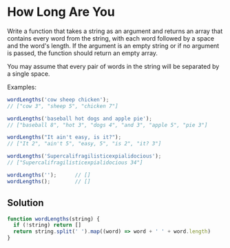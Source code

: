 # How Long Are You
Write a function that takes a string as an argument and returns an array that contains every word from the string, with each word followed by a space and the word's length. If the argument is an empty string or if no argument is passed, the function should return an empty array.

You may assume that every pair of words in the string will be separated by a single space.

Examples:
```js
wordLengths('cow sheep chicken');
// ["cow 3", "sheep 5", "chicken 7"]

wordLengths('baseball hot dogs and apple pie');
// ["baseball 8", "hot 3", "dogs 4", "and 3", "apple 5", "pie 3"]

wordLengths("It ain't easy, is it?");
// ["It 2", "ain't 5", "easy, 5", "is 2", "it? 3"]

wordLengths('Supercalifragilisticexpialidocious');
// ["Supercalifragilisticexpialidocious 34"]

wordLengths('');      // []
wordLengths();        // []
```

## Solution
```js
function wordLengths(string) {
  if (!string) return []
  return string.split(' ').map((word) => word + ' ' + word.length)
}
```